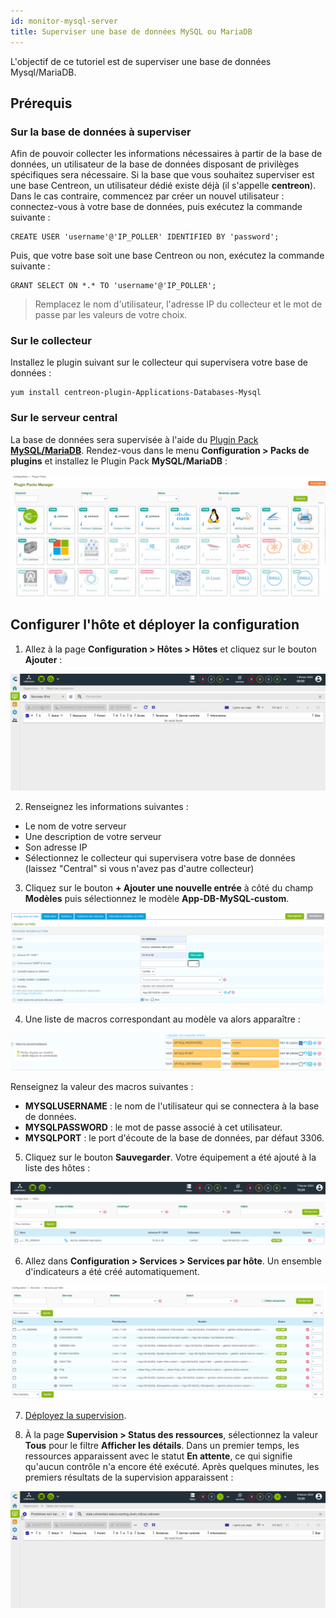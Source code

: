 ```yaml
---
id: monitor-mysql-server
title: Superviser une base de données MySQL ou MariaDB
---
```


L'objectif de ce tutoriel est de superviser une base de données Mysql/MariaDB.

## Prérequis

### Sur la base de données à superviser

Afin de pouvoir collecter les informations nécessaires à partir de la base de données, un utilisateur de la base de données disposant de privilèges spécifiques sera nécessaire. Si la base que vous souhaitez superviser est une base Centreon, un utilisateur dédié existe déjà (il s'appelle **centreon**). Dans le cas contraire, commencez par créer un nouvel utilisateur : connectez-vous à votre base de données, puis exécutez la commande suivante :

```shell
CREATE USER 'username'@'IP_POLLER' IDENTIFIED BY 'password';
```

Puis, que votre base soit une base Centreon ou non, exécutez la commande suivante :

```shell
GRANT SELECT ON *.* TO 'username'@'IP_POLLER';
```

> Remplacez le nom d'utilisateur, l'adresse IP du collecteur et le mot de passe par les valeurs de votre choix.

### Sur le collecteur

Installez le plugin suivant sur le collecteur qui supervisera votre base de données :

``` shell
yum install centreon-plugin-Applications-Databases-Mysql
```

### Sur le serveur central

La base de données sera supervisée à l'aide du [Plugin Pack **MySQL/MariaDB**](../integrations/plugin-packs/procedures/applications-databases-mysql.md).
Rendez-vous dans le menu **Configuration > Packs de plugins** et installez le Plugin Pack **MySQL/MariaDB** :

![image](../assets/getting-started/quick_start_mysql_0.gif)

## Configurer l'hôte et déployer la configuration

1. Allez à la page **Configuration > Hôtes > Hôtes** et cliquez sur le bouton **Ajouter** :

  ![image](../assets/getting-started/quick_start_mysql_1a.gif)

2. Renseignez les informations suivantes :

  * Le nom de votre serveur
  * Une description de votre serveur
  * Son adresse IP
  * Sélectionnez le collecteur qui supervisera votre base de données (laissez "Central" si vous n'avez pas d'autre collecteur)

3. Cliquez sur le bouton **+ Ajouter une nouvelle entrée** à côté du champ **Modèles** puis sélectionnez le modèle
**App-DB-MySQL-custom**.

  ![image](../assets/getting-started/quick_start_mysql_1a.png)

4. Une liste de macros correspondant au modèle va alors apparaître :

  ![image](../assets/getting-started/quick_start_mysql_1b.png)

  Renseignez la valeur des macros suivantes :

  * **MYSQLUSERNAME** : le nom de l'utilisateur qui se connectera à la base de données.
  * **MYSQLPASSWORD** : le mot de passe associé à cet utilisateur.
  * **MYSQLPORT** : le port d'écoute de la base de données, par défaut 3306.

5. Cliquez sur le bouton **Sauvegarder**. Votre équipement a été ajouté à la liste des hôtes :

  ![image](../assets/getting-started/quick_start_mysql_2.png)

6. Allez dans **Configuration > Services > Services par hôte**. Un ensemble d'indicateurs a été créé automatiquement.

  ![image](../assets/getting-started/quick_start_mysql_3.png)

7. [Déployez la supervision](first-supervision.md#déployer-une-configuration).

8. À la page **Supervision > Status des ressources**, sélectionnez la valeur **Tous** pour le
filtre **Afficher les détails**. Dans un premier temps, les ressources apparaissent avec le statut **En attente**, ce qui signifie qu'aucun contrôle n'a encore été exécuté. Après quelques minutes, les premiers résultats de la supervision apparaissent :

  ![image](../assets/getting-started/quick_start_mysql_4.gif)